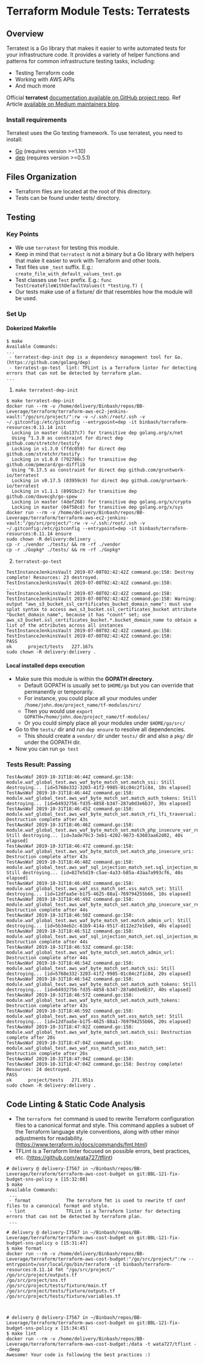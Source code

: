 # Terraform Module Tests: Terratests

## Overview
Terratest is a Go library that makes it easier to write automated tests for your infrastructure code.
It provides a variety of helper functions and patterns for common infrastructure testing tasks, including:
- Testing Terraform code
- Working with AWS APIs
- And much more

Official **terratest** [documentation available on GitHub project repo](https://github.com/gruntwork-io/terratest).
Ref Article [available on Medium maintainers blog](https://blog.gruntwork.io/open-sourcing-terratest-a-swiss-army-knife-for-testing-infrastructure-code-5d883336fcd5).

### Install requirements

Terratest uses the Go testing framework. To use terratest, you need to install:

- [Go](https://golang.org/) (requires version >=1.10)
- [dep](https://github.com/golang/dep) (requires version >=0.5.1)

## Files Organization
* Terraform files are located at the root of this directory.
* Tests can be found under tests/ directory.

## Testing
### Key Points
* We use `terratest` for testing this module.
* Keep in mind that `terratest` is not a binary but a Go library with helpers that make it easier to work with Terraform and other tools.
* Test files use `_test` suffix. E.g.: `create_file_with_default_values_test.go`
* Test classes use `Test` prefix. E.g.: `func TestCreateFileWithDefaultValues(t *testing.T) {`
* Our tests make use of a fixture/ dir that resembles how the module will be used.

### Set Up

#### Dokerized Makefile
```
$ make
Available Commands:
...
 - terratest-dep-init dep is a dependency management tool for Go. (https://github.com/golang/dep)
 - terratest-go-test  lint: TFLint is a Terraform linter for detecting errors that can not be detected by terraform plan.
...
```

1.  `make terratest-dep-init`
```
$ make terratest-dep-init
docker run --rm -v /home/delivery/Binbash/repos/BB-Leverage/terraform/terraform-aws-ec2-jenkins-vault:"/go/src/project/":rw -v ~/.ssh:/root/.ssh -v ~/.gitconfig:/etc/gitconfig --entrypoint=dep -it binbash/terraform-resources:0.11.14 init
  Locking in master (da137c7) for transitive dep golang.org/x/net
  Using ^1.3.0 as constraint for direct dep github.com/stretchr/testify
  Locking in v1.3.0 (ffdc059) for direct dep github.com/stretchr/testify
  Locking in v1.0.0 (792786c) for transitive dep github.com/pmezard/go-difflib
  Using ^0.17.5 as constraint for direct dep github.com/gruntwork-io/terratest
  Locking in v0.17.5 (03959c9) for direct dep github.com/gruntwork-io/terratest
  Locking in v1.1.1 (8991bc2) for transitive dep github.com/davecgh/go-spew
  Locking in master (4def268) for transitive dep golang.org/x/crypto
  Locking in master (04f50cd) for transitive dep golang.org/x/sys
docker run --rm -v /home/delivery/Binbash/repos/BB-Leverage/terraform/terraform-aws-ec2-jenkins-vault:"/go/src/project/":rw -v ~/.ssh:/root/.ssh -v ~/.gitconfig:/etc/gitconfig --entrypoint=dep -it binbash/terraform-resources:0.11.14 ensure
sudo chown -R delivery:delivery .
cp -r ./vendor ./tests/ && rm -rf ./vendor
cp -r ./Gopkg* ./tests/ && rm -rf ./Gopkg*
```

2. `terratest-go-test`
```
TestInstanceJenkinsVault 2019-07-08T02:42:42Z command.go:158: Destroy complete! Resources: 23 destroyed.
TestInstanceJenkinsVault 2019-07-08T02:42:42Z command.go:158:
...
TestInstanceJenkinsVault 2019-07-08T02:42:42Z command.go:158:
TestInstanceJenkinsVault 2019-07-08T02:42:42Z command.go:158: Warning: output "aws_s3_bucket_ssl_certificates_bucket_domain_name": must use splat syntax to access aws_s3_bucket.ssl_certificates_bucket attribute "bucket_domain_name", because it has "count" set; use aws_s3_bucket.ssl_certificates_bucket.*.bucket_domain_name to obtain a list of the attributes across all instances
TestInstanceJenkinsVault 2019-07-08T02:42:42Z command.go:158:
TestInstanceJenkinsVault 2019-07-08T02:42:42Z command.go:158:
PASS
ok      project/tests   227.167s
sudo chown -R delivery:delivery .

```

#### Local installed deps execution
* Make sure this module is within the **GOPATH directory**.
    * Default GOPATH is usually set to `$HOME/go` but you can override that permanently or temporarily.
    * For instance, you could place all your modules under `/home/john.doe/project_name/tf-modules/src/`
    * Then you would use `export GOPATH=/home/john.doe/project_name/tf-modules/`
    * Or you could simply place all your modules under `$HOME/go/src/`
* Go to the `tests/` dir and run `dep ensure` to resolve all dependencies.
    * This should create a `vendor/` dir under `tests/` dir and also a `pkg/` dir under the GOPATH dir.
* Now you can run `go test`


### Tests Result: Passing
```
TestAwsWaf 2019-10-31T18:46:44Z command.go:158: module.waf_global_test.aws_waf_byte_match_set.match_ssi: Still destroying... [id=5768e332-3203-41f2-9985-01c04c2f1c84, 10s elapsed]
TestAwsWaf 2019-10-31T18:46:44Z command.go:158: module.waf_global_test.aws_waf_byte_match_set.match_auth_tokens: Still destroying... [id=64932756-fd35-4858-b347-287a0d3e6b37, 30s elapsed]
TestAwsWaf 2019-10-31T18:46:45Z command.go:158: module.waf_global_test.aws_waf_byte_match_set.match_rfi_lfi_traversal: Destruction complete after 43s
TestAwsWaf 2019-10-31T18:46:46Z command.go:158: module.waf_global_test.aws_waf_byte_match_set.match_php_insecure_var_refs: Still destroying... [id=3ade79c3-3eb1-4202-9673-63603aa62d02, 40s elapsed]
TestAwsWaf 2019-10-31T18:46:47Z command.go:158: module.waf_global_test.aws_waf_byte_match_set.match_php_insecure_uri: Destruction complete after 43s
TestAwsWaf 2019-10-31T18:46:48Z command.go:158: module.waf_global_test.aws_waf_sql_injection_match_set.sql_injection_match_set: Still destroying... [id=827e5d19-c5ae-4a33-b85a-43aa7a993cf6, 40s elapsed]
TestAwsWaf 2019-10-31T18:46:49Z command.go:158: module.waf_global_test.aws_waf_xss_match_set.xss_match_set: Still destroying... [id=12dfaa5e-b175-4625-88a1-769794255b66, 10s elapsed]
TestAwsWaf 2019-10-31T18:46:49Z command.go:158: module.waf_global_test.aws_waf_byte_match_set.match_php_insecure_var_refs: Destruction complete after 44s
TestAwsWaf 2019-10-31T18:46:50Z command.go:158: module.waf_global_test.aws_waf_byte_match_set.match_admin_url: Still destroying... [id=5b34eb2c-61b9-414a-9517-d112e27e16e9, 40s elapsed]
TestAwsWaf 2019-10-31T18:46:51Z command.go:158: module.waf_global_test.aws_waf_sql_injection_match_set.sql_injection_match_set: Destruction complete after 44s
TestAwsWaf 2019-10-31T18:46:53Z command.go:158: module.waf_global_test.aws_waf_byte_match_set.match_admin_url: Destruction complete after 44s
TestAwsWaf 2019-10-31T18:46:54Z command.go:158: module.waf_global_test.aws_waf_byte_match_set.match_ssi: Still destroying... [id=5768e332-3203-41f2-9985-01c04c2f1c84, 20s elapsed]
TestAwsWaf 2019-10-31T18:46:54Z command.go:158: module.waf_global_test.aws_waf_byte_match_set.match_auth_tokens: Still destroying... [id=64932756-fd35-4858-b347-287a0d3e6b37, 40s elapsed]
TestAwsWaf 2019-10-31T18:46:57Z command.go:158: module.waf_global_test.aws_waf_byte_match_set.match_auth_tokens: Destruction complete after 43s
TestAwsWaf 2019-10-31T18:46:59Z command.go:158: module.waf_global_test.aws_waf_xss_match_set.xss_match_set: Still destroying... [id=12dfaa5e-b175-4625-88a1-769794255b66, 20s elapsed]
TestAwsWaf 2019-10-31T18:47:02Z command.go:158: module.waf_global_test.aws_waf_byte_match_set.match_ssi: Destruction complete after 28s
TestAwsWaf 2019-10-31T18:47:04Z command.go:158: module.waf_global_test.aws_waf_xss_match_set.xss_match_set: Destruction complete after 26s
TestAwsWaf 2019-10-31T18:47:04Z command.go:158: 
TestAwsWaf 2019-10-31T18:47:04Z command.go:158: Destroy complete! Resources: 24 destroyed.
PASS
ok      project/tests   271.951s
sudo chown -R delivery:delivery .
```


## Code Linting & Static Code Analysis

* The `terraform fmt` command is used to rewrite Terraform configuration files to a canonical format and style.
  This command applies a subset of the Terraform language style conventions, along with other minor adjustments for
  readability. (https://www.terraform.io/docs/commands/fmt.html)
* TFLint is a Terraform linter focused on possible errors, best practices, etc. (https://github.com/wata727/tflint)

```
# delivery @ delivery-I7567 in ~/Binbash/repos/BB-Leverage/terraform/terraform-aws-cost-budget on git:BBL-121-fix-budget-sns-policy x [15:32:08]
$ make
Available Commands:
 ...
 - format             The terraform fmt is used to rewrite tf conf files to a canonical format and style.
 - lint               TFLint is a Terraform linter for detecting errors that can not be detected by terraform plan.
 ...

# delivery @ delivery-I7567 in ~/Binbash/repos/BB-Leverage/terraform/terraform-aws-cost-budget on git:BBL-121-fix-budget-sns-policy o [15:31:47]
$ make format
docker run --rm -v /home/delivery/Binbash/repos/BB-Leverage/terraform/terraform-aws-cost-budget:"/go/src/project/":rw --entrypoint=/usr/local/go/bin/terraform -it binbash/terraform-resources:0.11.14 fmt "/go/src/project/"
/go/src/project/outputs.tf
/go/src/project/sns.tf
/go/src/project/tests/fixture/main.tf
/go/src/project/tests/fixture/outputs.tf
/go/src/project/tests/fixture/variables.tf



# delivery @ delivery-I7567 in ~/Binbash/repos/BB-Leverage/terraform/terraform-aws-cost-budget on git:BBL-121-fix-budget-sns-policy x [15:34:45]
$ make lint
docker run --rm -v /home/delivery/Binbash/repos/BB-Leverage/terraform/terraform-aws-cost-budget:/data -t wata727/tflint --deep
Awesome! Your code is following the best practices :)
```